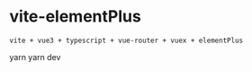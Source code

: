 # vite-elementPlus
```
vite + vue3 + typescript + vue-router + vuex + elementPlus
```
yarn
yarn dev
